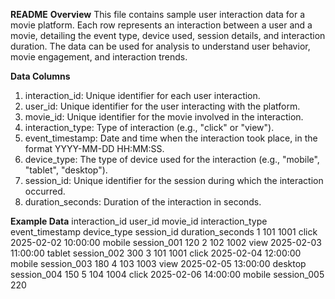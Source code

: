 **README**
**Overview**
This file contains sample user interaction data for a movie platform. Each row represents an interaction between a user and a movie, detailing the event type, device used, session details, and interaction duration. The data can be used for analysis to understand user behavior, movie engagement, and interaction trends.

**Data Columns**
1. interaction_id: Unique identifier for each user interaction.
2. user_id: Unique identifier for the user interacting with the platform.
3. movie_id: Unique identifier for the movie involved in the interaction.
4. interaction_type: Type of interaction (e.g., "click" or "view").
5. event_timestamp: Date and time when the interaction took place, in the format YYYY-MM-DD HH:MM:SS.
6. device_type: The type of device used for the interaction (e.g., "mobile", "tablet", "desktop").
7. session_id: Unique identifier for the session during which the interaction occurred.
8. duration_seconds: Duration of the interaction in seconds.

**Example Data**
interaction_id	user_id	movie_id	interaction_type	event_timestamp	device_type	session_id	duration_seconds
1	101	1001	click	2025-02-02 10:00:00	mobile	session_001	120
2	102	1002	view	2025-02-03 11:00:00	tablet	session_002	300
3	101	1001	click	2025-02-04 12:00:00	mobile	session_003	180
4	103	1003	view	2025-02-05 13:00:00	desktop	session_004	150
5	104	1004	click	2025-02-06 14:00:00	mobile	session_005	220

